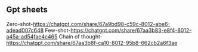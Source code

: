 ## Gpt sheets
Zero-shot-https://chatgpt.com/share/67a9bd98-c59c-8012-abe6-adead007c648
Few-shot-https://chatgpt.com/share/67aa3b83-e8f4-8012-a45a-ad54fae4c465
Chain of thought-https://chatgpt.com/share/67aa3b8f-ca10-8012-95b8-662cb2a6f3ae
